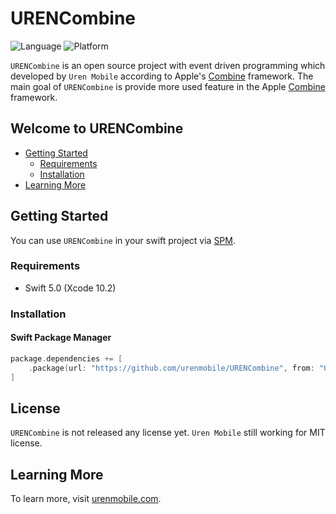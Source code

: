 # URENCombine
![Language](https://img.shields.io/badge/Swift-5.0-orange.svg)
![Platform](https://img.shields.io/badge/platform-macOS%20%7C%20iOS%20%7C%20watchOS%20%7C%20tvOS-lightgrey.svg)

`URENCombine` is an open source project with event driven programming which developed by `Uren Mobile` according to Apple's [Combine](https://developer.apple.com/documentation/combine) framework. The main goal of `URENCombine` is provide more used feature in the Apple [Combine](https://developer.apple.com/documentation/combine) framework.

## Welcome to URENCombine

- [Getting Started](#getting-started)
  - [Requirements](#requirements)
  - [Installation](#installation)
- [Learning More](#learning-more)

## Getting Started

You can use `URENCombine` in your swift project via [SPM](https://swift.org/package-manager/).

### Requirements

- Swift 5.0 (Xcode 10.2)

### Installation

#### Swift Package Manager

```swift
package.dependencies += [
    .package(url: "https://github.com/urenmobile/URENCombine", from: "0.0.1"),
]
```

## License

`URENCombine` is not released any license yet. `Uren Mobile` still working for MIT license. 

## Learning More

To learn more, visit [urenmobile.com](https://urenmobile.com).
